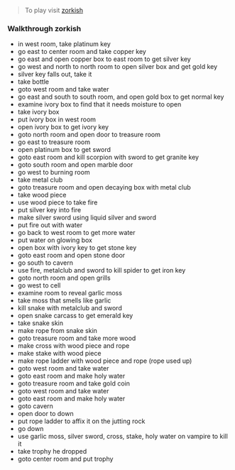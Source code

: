 > To play visit [zorkish](https://moonblade.github.io/textAdventure/)


### Walkthrough zorkish

* in west room, take platinum key
* go east to center room and take copper key
* go east and open copper box to east room to get silver key
* go west and north to north room to open silver box and get gold key
* silver key falls out, take it
* take bottle
* goto west room and take water
* go east and south to south room, and open gold box to get normal key
* examine ivory box to find that it needs moisture to open
* take ivory box
* put ivory box in west room
* open ivory box to get ivory key
* goto north room and open door to treasure room
* go east to treasure room
* open platinum box to get sword
* goto east room and kill scorpion with sword to get granite key
* goto south room and open marble door
* go west to burning room
* take metal club
* goto treasure room and open decaying box with metal club
* take wood piece
* use wood piece to take fire
* put silver key into fire
* make silver sword using liquid silver and sword
* put fire out with water
* go back to west room to get more water
* put water on glowing box
* open box with ivory key to get stone key
* goto east room and open stone door
* go south to cavern
* use fire, metalclub and sword to kill spider to get iron key
* goto north room and open grills
* go west to cell
* examine room to reveal garlic moss
* take moss that smells like garlic
* kill snake with metalclub and sword
* open snake carcass to get emerald key
* take snake skin
* make rope from snake skin
* goto treasure room and take more wood
* make cross with wood piece and rope
* make stake with wood piece
* make rope ladder with wood piece and rope (rope used up)
* goto west room and take water
* goto east room and make holy water
* goto treasure room and take gold coin
* goto west room and take water
* goto east room and make holy water
* goto cavern
* open door to down
* put rope ladder to affix it on the jutting rock
* go down
* use garlic moss, silver sword, cross, stake, holy water on vampire to kill it
* take trophy he dropped
* goto center room and put trophy

